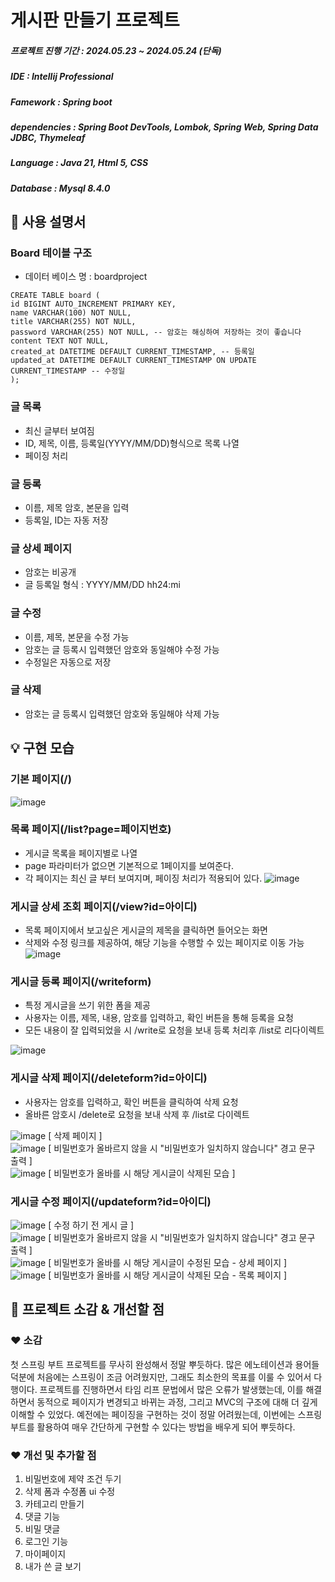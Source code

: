 # 게시판 만들기  프로젝트
##### 프로젝트 진행 기간 : 2024.05.23 ~ 2024.05.24 (단독) 
##### IDE : Intellij Professional
##### Famework : Spring boot 
##### dependencies : Spring Boot DevTools, Lombok, Spring Web, Spring Data JDBC, Thymeleaf
##### Language : Java 21, Html 5, CSS
##### Database : Mysql 8.4.0

## 📑 사용 설명서  
   ### Board 테이블 구조 
   - 데이터 베이스 명 : boardproject
```
CREATE TABLE board (
id BIGINT AUTO_INCREMENT PRIMARY KEY,
name VARCHAR(100) NOT NULL,
title VARCHAR(255) NOT NULL,
password VARCHAR(255) NOT NULL, -- 암호는 해싱하여 저장하는 것이 좋습니다
content TEXT NOT NULL,
created_at DATETIME DEFAULT CURRENT_TIMESTAMP, -- 등록일
updated_at DATETIME DEFAULT CURRENT_TIMESTAMP ON UPDATE CURRENT_TIMESTAMP -- 수정일
);
```
### 글 목록 
- 최신 글부터 보여짐
- ID, 제목, 이름, 등록일(YYYY/MM/DD)형식으로 목록 나열
- 페이징 처리
  
### 글 등록 
- 이름, 제목 암호, 본문을 입력
- 등록일, ID는 자동 저장

### 글 상세 페이지
- 암호는 비공개
- 글 등록일 형식 : YYYY/MM/DD hh24:mi

### 글 수정
- 이름, 제목, 본문을 수정 가능
- 암호는 글 등록시 입력했던 암호와 동일해야 수정 가능
- 수정일은 자동으로 저장
### 글 삭제
 - 암호는 글 등록시 입력했던 암호와 동일해야 삭제 가능
## 💡 구현 모습
   ### 기본 페이지(/)
   ![image](https://github.com/Yoong-D/2024_Board_Project/assets/52689951/82911e99-21f9-4293-943f-cf58868d486d)


   ### 목록 페이지(/list?page=페이지번호)
   - 게시글 목록을 페이지별로 나열
   - page 파라미터가 없으면 기본적으로 1페이지를 보여준다.
   - 각 페이지는 최신 글 부터 보여지며, 페이징 처리가 적용되어 있다.
![image](https://github.com/Yoong-D/2024_Board_Project/assets/52689951/7fa4b2e8-0fe5-4ce6-98c4-b2cbca4ef926)



   ### 게시글 상세 조회 페이지(/view?id=아이디)
   - 목록 페이지에서 보고싶은 게시글의 제목을 클릭하면 들어오는 화면
   - 삭제와 수정 링크를 제공하여, 해당 기능을 수행할 수 있는 페이지로  이동 가능
   ![image](https://github.com/Yoong-D/2024_Board_Project/assets/52689951/b30b318f-9bfe-42c1-b804-4d440403b98d)


   ### 게시글 등록 페이지(/writeform)
   - 특정 게시글을 쓰기 위한 폼을 제공
   - 사용자는 이름, 제목, 내용, 암호를 입력하고, 확인 버튼을 통해 등록을 요청
   - 모든 내용이 잘 입력되었을 시 /write로 요청을 보내 등록 처리후 /list로 리다이렉트

![image](https://github.com/Yoong-D/2024_Board_Project/assets/52689951/aebe8a1a-26e3-4048-a4e2-0e4529aceba1)

   ### 게시글 삭제 페이지(/deleteform?id=아이디)
   - 사용자는 암호를 입력하고, 확인 버튼을 클릭하여 삭제 요청
   - 올바른 암호시 /delete로 요청을 보내 삭제 후 /list로 다이렉트
     
![image](https://github.com/Yoong-D/2024_Board_Project/assets/52689951/ca14c225-a068-4303-9eb7-8135fdc86f1d)
[ 삭제 페이지 ]       
![image](https://github.com/Yoong-D/2024_Board_Project/assets/52689951/9ed7396b-b6cb-4ac2-86a4-f3fc64e4d6a2)
[ 비밀번호가 올바르지 않을 시 "비밀번호가 일치하지 않습니다" 경고 문구 출력 ]    
![image](https://github.com/Yoong-D/2024_Board_Project/assets/52689951/752b3c5e-ff38-44b9-9ad3-e8f10e06206a)
[ 비밀번호가 올바를 시 해당 게시글이 삭제된 모습 ] 



   ### 게시글 수정 페이지(/updateform?id=아이디)
   ![image](https://github.com/Yoong-D/2024_Board_Project/assets/52689951/6893d2ec-5780-49bc-b54f-fd50a950c8df)
   [ 수정 하기 전 게시 글  ]  
   ![image](https://github.com/Yoong-D/2024_Board_Project/assets/52689951/08817a08-c047-4098-8d30-d09742ef7910)
   [ 비밀번호가 올바르지 않을 시 "비밀번호가 일치하지 않습니다" 경고 문구 출력 ]   
   ![image](https://github.com/Yoong-D/2024_Board_Project/assets/52689951/cee4a14f-3f01-42f2-8bb3-54a8fef8a655)
   [ 비밀번호가 올바를 시 해당 게시글이 수정된 모습  - 상세 페이지 ]   
   ![image](https://github.com/Yoong-D/2024_Board_Project/assets/52689951/67a51846-d940-4824-8905-4b0f46d2c49f)
   [ 비밀번호가 올바를 시 해당 게시글이 삭제된 모습 - 목록 페이지 ] 


## 📢 프로젝트 소감 & 개선할 점
### ❤ 소감
첫 스프링 부트 프로젝트를 무사히 완성해서 정말 뿌듯하다. 많은 에노테이션과 용어들 덕분에 처음에는 스프링이 조금 어려웠지만, 그래도 최소한의 목표를 이룰 수 있어서 다행이다. 프로젝트를 진행하면서 타임 리프 문법에서 많은 오류가 발생했는데, 이를 해결하면서 동적으로 페이지가 변경되고 바뀌는 과정, 그리고 MVC의 구조에 대해 더 깊게 이해할 수 있었다. 예전에는 페이징을 구현하는 것이 정말 어려웠는데, 이번에는 스프링 부트를 활용하여 매우 간단하게 구현할 수 있다는 방법을 배우게 되어 뿌듯하다.

### ❤ 개선 및 추가할 점 
1. 비밀번호에 제약 조건 두기
2. 삭제 폼과 수정폼 ui 수정
3. 카테고리 만들기
4. 댓글 기능
5. 비밀 댓글
6. 로그인 기능
7. 마이페이지
8. 내가 쓴 글 보기 
 









